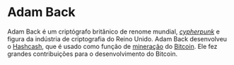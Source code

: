# Adam Back 

Adam Back é um criptógrafo britânico de renome mundial, [_cypherpunk_](Cypherpunk.md) e figura da indústria de criptografia do Reino Unido. Adam Back desenvolveu o [Hashcash](Hashcash.md), que é usado como função de [mineração](Minera%C3%A7%C3%A3o.md) do [Bitcoin](Bitcoin.md). Ele fez grandes contribuições para o desenvolvimento do Bitcoin.
